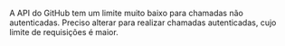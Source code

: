 A API do GitHub tem um limite muito baixo para chamadas não autenticadas. Preciso alterar para realizar chamadas autenticadas, cujo limite de requisições é maior.